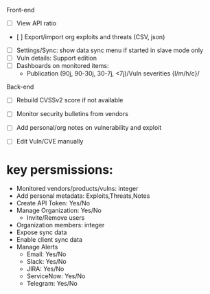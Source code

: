 Front-end
  - [ ] View API ratio
  - [ ] Export/import org exploits and threats (CSV, json)
  - [ ] Settings/Sync: show data sync menu if started in slave mode only
  - [ ] Vuln details: Support edition
  - [ ] Dashboards on monitored items:
    - Publication (90j, 90-30j, 30-7j, <7j)/Vuln severities {l/m/h/c}/

Back-end
  - [ ] Rebuild CVSSv2 score if not available
  - [ ] Monitor security bulletins from vendors
  - [ ] Add personal/org notes on vulnerability and exploit
  - [ ] Edit Vuln/CVE manually


# key persmissions:
  - Monitored vendors/products/vulns: integer
  - Add personal metadata: Exploits,Threats,Notes
  - Create API Token: Yes/No
  - Manage Organization: Yes/No
    * Invite/Remove users
  - Organization members: integer
  - Expose sync data
  - Enable client sync data
  - Manage Alerts
    * Email: Yes/No
    * Slack: Yes/No
    * JIRA: Yes/No
    * ServiceNow: Yes/No
    * Telegram: Yes/No